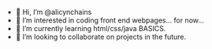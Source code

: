 - 👋 Hi, I’m @alicynchains
- 👀 I’m interested in coding front end webpages... for now...
- 🌱 I’m currently learning html/css/java BASICS.
- 💞️ I’m looking to collaborate on projects in the future.

<!---
alicynchains/alicynchains is a ✨ special ✨ repository because its `README.md` (this file) appears on your GitHub profile.
You can click the Preview link to take a look at your changes.
--->
